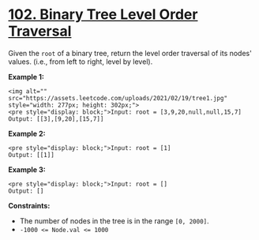 # [102. Binary Tree Level Order Traversal](https://leetcode.com/problems/binary-tree-level-order-traversal/description/)

Given the `root` of a binary tree, return the level order traversal of its nodes' values. (i.e., from left to right, level by level).

**Example 1:**

```
<img alt="" src="https://assets.leetcode.com/uploads/2021/02/19/tree1.jpg" style="width: 277px; height: 302px;">
<pre style="display: block;">Input: root = [3,9,20,null,null,15,7]
Output: [[3],[9,20],[15,7]]
```

**Example 2:**

```
<pre style="display: block;">Input: root = [1]
Output: [[1]]
```

**Example 3:**

```
<pre style="display: block;">Input: root = []
Output: []
```

**Constraints:**

-   The number of nodes in the tree is in the range `[0, 2000]`.
-   `-1000 <= Node.val <= 1000`
